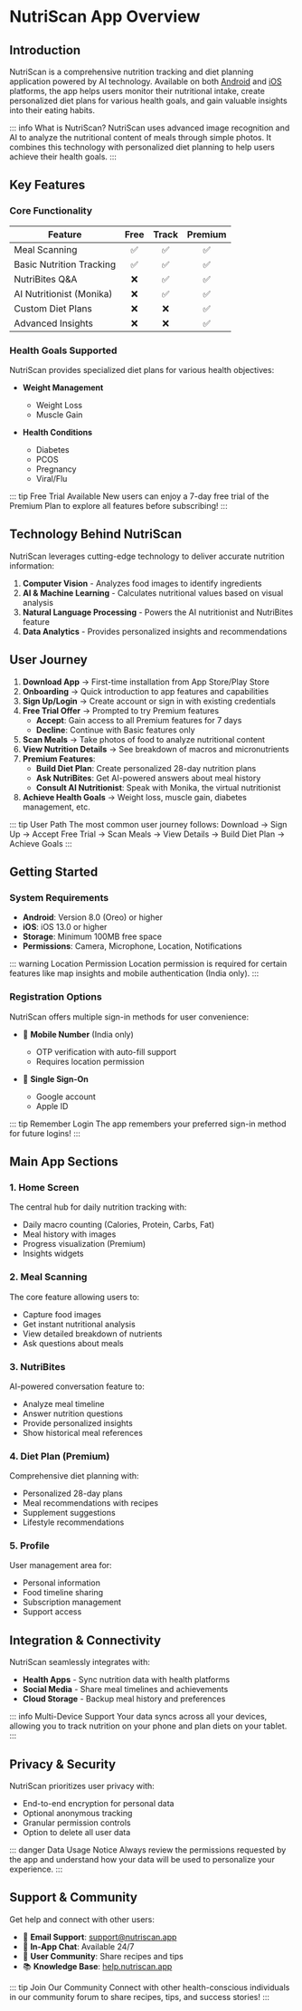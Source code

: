 # NutriScan App Overview

## Introduction

NutriScan is a comprehensive nutrition tracking and diet planning application powered by AI technology. Available on both [Android](https://play.google.com/store) and [iOS](https://apps.apple.com) platforms, the app helps users monitor their nutritional intake, create personalized diet plans for various health goals, and gain valuable insights into their eating habits.

::: info What is NutriScan?
NutriScan uses advanced image recognition and AI to analyze the nutritional content of meals through simple photos. It combines this technology with personalized diet planning to help users achieve their health goals.
:::

## Key Features

### Core Functionality

| Feature | Free | Track | Premium |
|---------|:----:|:-----:|:-------:|
| Meal Scanning | ✅ | ✅ | ✅ |
| Basic Nutrition Tracking | ✅ | ✅ | ✅ |
| NutriBites Q&A | ❌ | ✅ | ✅ |
| AI Nutritionist (Monika) | ❌ | ✅ | ✅ |
| Custom Diet Plans | ❌ | ❌ | ✅ |
| Advanced Insights | ❌ | ❌ | ✅ |

### Health Goals Supported

NutriScan provides specialized diet plans for various health objectives:

* **Weight Management**
  * Weight Loss
  * Muscle Gain

* **Health Conditions**
  * Diabetes
  * PCOS
  * Pregnancy
  * Viral/Flu

::: tip Free Trial Available
New users can enjoy a 7-day free trial of the Premium Plan to explore all features before subscribing!
:::

## Technology Behind NutriScan

NutriScan leverages cutting-edge technology to deliver accurate nutrition information:

1. **Computer Vision** - Analyzes food images to identify ingredients
2. **AI & Machine Learning** - Calculates nutritional values based on visual analysis
3. **Natural Language Processing** - Powers the AI nutritionist and NutriBites feature
4. **Data Analytics** - Provides personalized insights and recommendations

## User Journey
1. **Download App** → First-time installation from App Store/Play Store
2. **Onboarding** → Quick introduction to app features and capabilities
3. **Sign Up/Login** → Create account or sign in with existing credentials
4. **Free Trial Offer** → Prompted to try Premium features
   - **Accept**: Gain access to all Premium features for 7 days
   - **Decline**: Continue with Basic features only
5. **Scan Meals** → Take photos of food to analyze nutritional content
6. **View Nutrition Details** → See breakdown of macros and micronutrients
7. **Premium Features**:
   - **Build Diet Plan**: Create personalized 28-day nutrition plans
   - **Ask NutriBites**: Get AI-powered answers about meal history
   - **Consult AI Nutritionist**: Speak with Monika, the virtual nutritionist
8. **Achieve Health Goals** → Weight loss, muscle gain, diabetes management, etc.

::: tip User Path
The most common user journey follows: Download → Sign Up → Accept Free Trial → Scan Meals → View Details → Build Diet Plan → Achieve Goals
:::

## Getting Started

### System Requirements

* **Android**: Version 8.0 (Oreo) or higher
* **iOS**: iOS 13.0 or higher
* **Storage**: Minimum 100MB free space
* **Permissions**: Camera, Microphone, Location, Notifications

::: warning Location Permission
Location permission is required for certain features like map insights and mobile authentication (India only).
:::

### Registration Options

NutriScan offers multiple sign-in methods for user convenience:

* 📱 **Mobile Number** (India only)
  * OTP verification with auto-fill support
  * Requires location permission

* 🔑 **Single Sign-On**
  * Google account
  * Apple ID

::: tip Remember Login
The app remembers your preferred sign-in method for future logins!
:::

## Main App Sections

### 1. Home Screen

The central hub for daily nutrition tracking with:

* Daily macro counting (Calories, Protein, Carbs, Fat)
* Meal history with images
* Progress visualization (Premium)
* Insights widgets

### 2. Meal Scanning

The core feature allowing users to:

- Capture food images
- Get instant nutritional analysis
- View detailed breakdown of nutrients
- Ask questions about meals

### 3. NutriBites

AI-powered conversation feature to:
- Analyze meal timeline
- Answer nutrition questions
- Provide personalized insights
- Show historical meal references

### 4. Diet Plan (Premium)

Comprehensive diet planning with:
- Personalized 28-day plans
- Meal recommendations with recipes
- Supplement suggestions
- Lifestyle recommendations

### 5. Profile

User management area for:
- Personal information
- Food timeline sharing
- Subscription management
- Support access

## Integration & Connectivity

NutriScan seamlessly integrates with:

* **Health Apps** - Sync nutrition data with health platforms
* **Social Media** - Share meal timelines and achievements
* **Cloud Storage** - Backup meal history and preferences

::: info Multi-Device Support
Your data syncs across all your devices, allowing you to track nutrition on your phone and plan diets on your tablet.
:::

## Privacy & Security

NutriScan prioritizes user privacy with:

- End-to-end encryption for personal data
- Optional anonymous tracking
- Granular permission controls
- Option to delete all user data

::: danger Data Usage Notice
Always review the permissions requested by the app and understand how your data will be used to personalize your experience.
:::

## Support & Community

Get help and connect with other users:

* 📧 **Email Support**: support@nutriscan.app
* 💬 **In-App Chat**: Available 24/7
* 👥 **User Community**: Share recipes and tips
* 📚 **Knowledge Base**: [help.nutriscan.app](https://help.nutriscan.app)

::: tip Join Our Community
Connect with other health-conscious individuals in our community forum to share recipes, tips, and success stories!
:::
